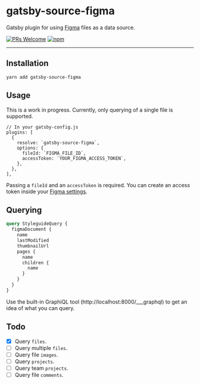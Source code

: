 # gatsby-source-figma

Gatsby plugin for using [Figma](https://figma.com) files as a data source.

[![PRs Welcome](https://img.shields.io/badge/PRs-welcome-brightgreen.svg?style=flat-square)](http://makeapullrequest.com)
[![npm](https://img.shields.io/npm/v/gatsby-source-figma.svg?style=flat-square)](https://npm.im/gatsby-source-figma)

---

## Installation

    yarn add gatsby-source-figma

## Usage

This is a work in progress. Currently, only querying of a single file is supported.

    // In your gatsby-config.js
    plugins: [
      {
        resolve: `gatsby-source-figma`,
        options: {
          fileId: `FIGMA_FILE_ID`,
          accessToken: `YOUR_FIGMA_ACCESS_TOKEN`,
        },
      },
    ],

Passing a `fileId` and an `accessToken` is required. You can create an access token inside your [Figma settings](https://www.figma.com/developers/docs#auth-dev-token).

## Querying

```graphql
query StyleguideQuery {
  figmaDocument {
    name
    lastModified
    thumbnailUrl
    pages {
      name
      children {
        name
      }
    }
  }
}
```

Use the built-in GraphiQL tool (http://localhost:8000/___graphql) to get an idea of what you can query.

## Todo

* [x] Query `files`.
* [ ] Query multiple `files`.
* [ ] Query file `images`.
* [ ] Query `projects`.
* [ ] Query team `projects`.
* [ ] Query file `comments`.
